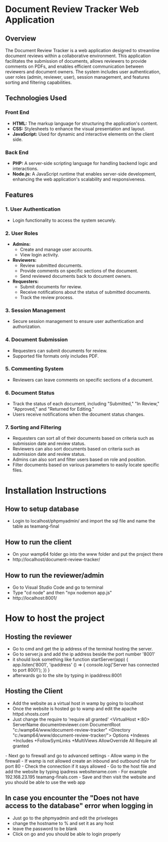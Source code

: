 # Document Review Tracker Web Application

## Overview

The Document Review Tracker is a web application designed to streamline document reviews within a collaborative environment. This application facilitates the submission of documents, allows reviewers to provide comments on PDFs, and enables efficient communication between reviewers and document owners. The system includes user authentication, user roles (admin, reviewer, user), session management, and features sorting and filtering capabilities.

## Technologies Used

### Front End

- **HTML:** The markup language for structuring the application's content.
- **CSS:** Stylesheets to enhance the visual presentation and layout.
- **JavaScript:** Used for dynamic and interactive elements on the client side.

### Back End

- **PHP:** A server-side scripting language for handling backend logic and interactions.
- **Node.js:** A JavaScript runtime that enables server-side development, enhancing the web application's scalability and responsiveness.

## Features

### 1. User Authentication

- Login functionality to access the system securely.

### 2. User Roles

- **Admins:** 
  - Create and manage user accounts.
  - View login activity.
- **Reviewers:**
  - Review submitted documents.
  - Provide comments on specific sections of the document.
  - Send reviewed documents back to document owners.
- **Requesters:**
  - Submit documents for review.
  - Receive notifications about the status of submitted documents.
  - Track the review process.

### 3. Session Management

- Secure session management to ensure user authentication and authorization.

### 4. Document Submission

- Requesters can submit documents for review.
- Supported file formats only includes PDF.

### 5. Commenting System

- Reviewers can leave comments on specific sections of a document.

### 6. Document Status

- Track the status of each document, including "Submitted," "In Review," "Approved," and "Returned for Editing."
- Users receive notifications when the document status changes.

### 7. Sorting and Filtering

- Requesters can sort all of their documents based on criteria such as submission date and review status.
- Reviewers can also sort documents based on criteria such as submission date and review status.
- Admins can also sort and filter users based on role and position.
- Filter documents based on various parameters to easily locate specific files.


# Installation Instructions

## How to setup database
- Login to localhost/phpmyadmin/ and import the sql file and name the table as teamang-final

## How to run the client
- On your wamp64 folder go into the www folder and put the project there
- http://localhost/document-review-tracker/

## How to run the reviewer/admin
- Go to Visual Studio Code and go to terminal
- Type "cd node" and then "npx nodemon app.js"
- http://localhost:8001/

# How to host the project

## Hosting the reviewer
- Go to cmd and get the ip address of the terminal hosting the server.
- Go to server.js and add the ip address beside the port number '8001'
- it should look something like
function startServer(app) {
    app.listen('8001', 'ipaddress' () => {
        console.log('Server has connected to port 8001');
    })
}
- afterwards go to the site by typing in ipaddress:8001

## Hosting the Client
- Add the website as a virtual host in wamp by going to localhost
- Once the website is hosted go to wamp and edit the apache httpd.vhosts.conf
- Just change the require to 'require all granted'
<VirtualHost *:80>
	ServerName documentreviewer.com
	DocumentRoot "c:/wamp64/www/document-review-tracker"
	<Directory  "c:/wamp64/www/document-review-tracker/">
		Options +Indexes +Includes +FollowSymLinks +MultiViews
		AllowOverride All
		Require all granted
	</Directory>
</VirtualHost>
- Next go to firewall and go to advanced settings
- Allow wamp in the firewall
- If wamp is not allowed create an inbound and outbound rule for port 80
- Check the connection if it says allowed
- Go to the host file and add the website by typing ipadress websitename.com
- For example 192.168.23.195 teamang-finals.com
- Save and then visit the website and you should be able to use the web app

## In case you encounter the "Does not have access to the database" error when logging in
- Just go to the phpmyadmin and edit the priveleges
- change the hostname to % and set it as any host
- leave the password to be blank
- Click on go and you should be able to login properly

